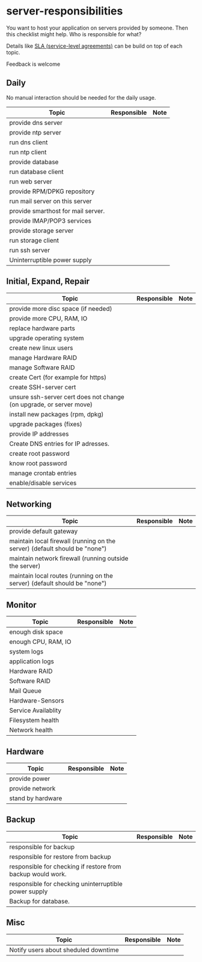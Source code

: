 # server-responsibilities

You want to host your application on servers provided by someone. Then this checklist might help. Who is responsible for what?

Details like [SLA (service-level agreements)](https://en.wikipedia.org/wiki/Service-level_agreement) can be build on top of each topic.

Feedback is welcome

## Daily
No manual interaction should be needed for the daily usage.

| Topic | Responsible | Note |
|-------|-------------|------|
| provide dns server | |
| provide ntp server | |
| run dns client | |
| run ntp client | |
| provide database | |
| run database client | |
| run web server | |
| provide RPM/DPKG repository | |
| run mail server on this server | |
| provide smarthost for mail server. | |
| provide IMAP/POP3 services | |
| provide storage server | |
| run storage client | |
| run ssh server | |
| Uninterruptible power supply | |


## Initial, Expand, Repair
| Topic | Responsible | Note |
|-------|-------------|------|
| provide more disc space (if needed) | |
| provide more CPU, RAM, IO | |
| replace hardware parts | |
| upgrade operating system | |
| create new linux users | |
| manage Hardware RAID | |
| manage Software RAID | |
| create Cert (for example for https) | |
| create SSH-server cert | |
| unsure ssh-server cert does not change (on upgrade, or server move) | |
| install new packages (rpm, dpkg) | |
| upgrade packages (fixes) | |
| provide IP addresses | |
| Create DNS entries for IP adresses. | |
| create root password | |
| know root password | |
| manage crontab entries | |
| enable/disable services | |


## Networking
| Topic | Responsible | Note |
|-------|-------------|------|
| provide default gateway | |
| maintain local firewall (running on the server) (default should be "none") | |
| maintain network firewall (running outside the server) | |
| maintain local routes (running on the server) (default should be "none") | |


## Monitor
| Topic | Responsible | Note |
|-------|-------------|------|
| enough disk space | |
| enough CPU, RAM, IO | |
| system logs | |
| application logs | |
| Hardware RAID | |
| Software RAID | |
| Mail Queue | |
| Hardware-Sensors | |
| Service Availablity | |
| Filesystem health | |
| Network health | |

## Hardware
| Topic | Responsible | Note |
|-------|-------------|------|
| provide power | |
| provide network | |
| stand by hardware | |

## Backup
| Topic | Responsible | Note |
|-------|-------------|------|
| responsible for backup | |
| responsible for restore from backup | |
| responsible for checking if restore from backup would work. | |
| responsible for checking uninterruptible power supply | |
| Backup for database. | |

## Misc

| Topic | Responsible | Note |
|-------|-------------|------|
|Notify users about sheduled downtime| |
